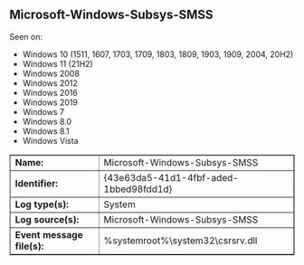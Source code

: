 ## Microsoft-Windows-Subsys-SMSS

Seen on:
* Windows 10 (1511, 1607, 1703, 1709, 1803, 1809, 1903, 1909, 2004, 20H2)
* Windows 11 (21H2)
* Windows 2008
* Windows 2012
* Windows 2016
* Windows 2019
* Windows 7
* Windows 8.0
* Windows 8.1
* Windows Vista

<table border="1" class="docutils">
  <tbody>
    <tr>
      <td><b>Name:</b></td>
      <td>Microsoft-Windows-Subsys-SMSS</td>
    </tr>
    <tr>
      <td><b>Identifier:</b></td>
      <td>{43e63da5-41d1-4fbf-aded-1bbed98fdd1d}</td>
    </tr>
    <tr>
      <td><b>Log type(s):</b></td>
      <td>System</td>
    </tr>
    <tr>
      <td><b>Log source(s):</b></td>
      <td>Microsoft-Windows-Subsys-SMSS</td>
    </tr>
    <tr>
      <td><b>Event message file(s):</b></td>
      <td>%systemroot%\system32\csrsrv.dll</td>
    </tr>
  </tbody>
</table>

&nbsp;

